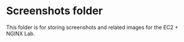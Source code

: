 # Screenshots folder

This folder is for storing screenshots and related images for the EC2 + NGINX Lab.
